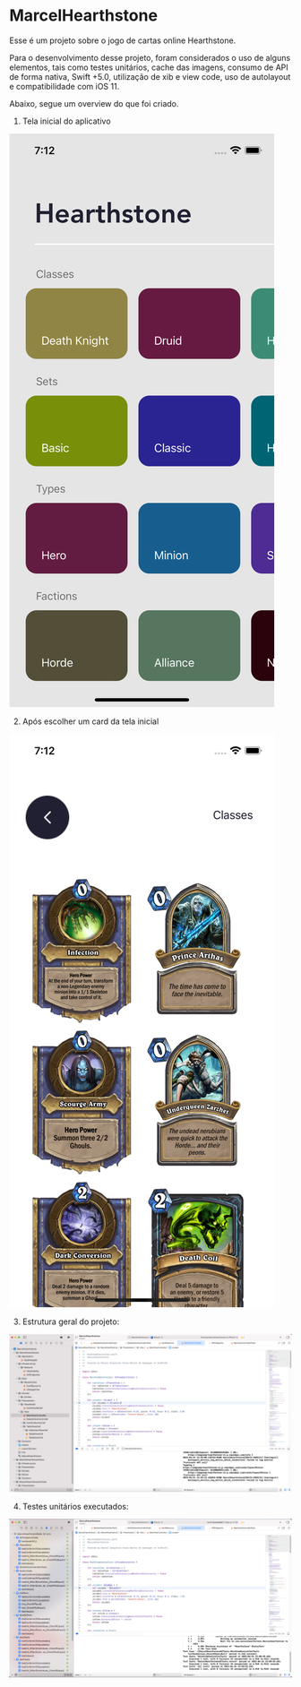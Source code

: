 # MarcelHearthstone

Esse é um projeto sobre o jogo de cartas online Hearthstone.

Para o desenvolvimento desse projeto, foram considerados o uso de alguns elementos, tais como testes unitários, cache das imagens, consumo de API de forma nativa, Swift +5.0, utilização de xib e view code, uso de autolayout e compatibilidade com iOS 11.

Abaixo, segue um overview do que foi criado.



1) Tela inicial do aplicativo

![](https://github.com/marcelcamargos/MarcelHearthstone/blob/master/Imagens/Simulator%20Screen%20Shot%20-%20iPhone%2012%20-%202022-04-23%20at%2019.12.21.png)

2) Após escolher um card da tela inicial

![](https://github.com/marcelcamargos/MarcelHearthstone/blob/master/Imagens/Simulator%20Screen%20Shot%20-%20iPhone%2012%20-%202022-04-23%20at%2019.12.36.png)

3) Estrutura geral do projeto:

![](https://github.com/marcelcamargos/MarcelHearthstone/blob/master/Imagens/estrutura%20geral%20do%20projeto.png)

4) Testes unitários executados:

![](https://github.com/marcelcamargos/MarcelHearthstone/blob/master/Imagens/testes%20unitarios%20executados.png)


